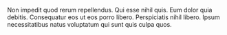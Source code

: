 Non impedit quod rerum repellendus. Qui esse nihil quis. Eum dolor quia debitis. Consequatur eos ut eos porro libero. Perspiciatis nihil libero. Ipsum necessitatibus natus voluptatum qui sunt quis culpa quos.